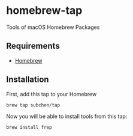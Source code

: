 # homebrew-tap

Tools of macOS Homebrew Packages

## Requirements

- [Homebrew](https://github.com/Homebrew/homebrew-core)

## Installation

First, add this tap to your Homebrew

```
brew tap subchen/tap
```

Now you will be able to install tools from this tap:

```
brew install frep
```

